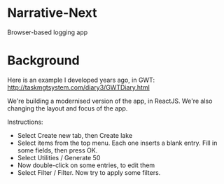 # Narrative-Next
Browser-based logging app

# Background

Here is an example I developed years ago, in GWT:
http://taskmgtsystem.com/diary3/GWTDiary.html

We're building a modernised version of the app, in ReactJS.  We're also changing the layout and focus of the app.

Instructions:
* Select Create new tab, then Create lake
* Select items from the top menu. Each one inserts a blank entry. Fill in some fields, then press OK.
* Select Utilities / Generate 50
* Now double-click on some entries, to edit them
* Select Filter / Filter. Now try to apply some filters.
